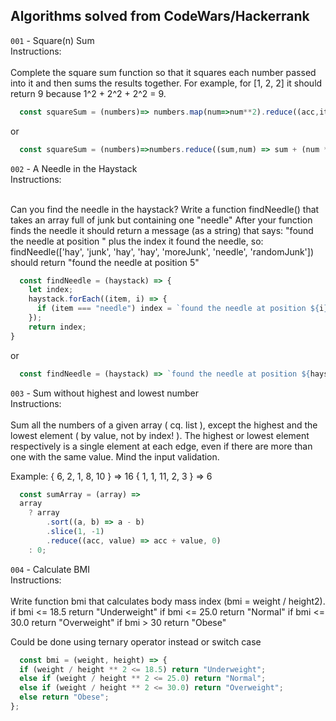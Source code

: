 ## Algorithms solved from CodeWars/Hackerrank

`001` - Square(n) Sum <br>
Instructions: <br>
<br>
Complete the square sum function so that it squares each number passed into it and then sums the results together.
For example, for [1, 2, 2] it should return 9 because 1^2 + 2^2 + 2^2 = 9.

```js
  const squareSum = (numbers)=> numbers.map(num=>num**2).reduce((acc,item)=>acc+item,0)
```
or
```js
  const squareSum = (numbers)=>numbers.reduce((sum,num) => sum + (num * num), 0);
```

`002` - A Needle in the Haystack </br>
Instructions: </br></br>

Can you find the needle in the haystack?
Write a function findNeedle() that takes an array full of junk but containing one "needle"
After your function finds the needle it should return a message (as a string) that says:
"found the needle at position " plus the index it found the needle, so:
findNeedle(['hay', 'junk', 'hay', 'hay', 'moreJunk', 'needle', 'randomJunk'])
should return "found the needle at position 5"

```js
  const findNeedle = (haystack) => {
    let index;
    haystack.forEach((item, i) => {
      if (item === "needle") index = `found the needle at position ${i}`;
    });
    return index;
}
```
or
```js
  const findNeedle = (haystack) => `found the needle at position ${haystack.indexOf('needle')}`;
```

`003` - Sum without highest and lowest number </br>
Instructions: </br></br>
Sum all the numbers of a given array ( cq. list ), except the highest and the lowest element ( by value, not by index! ).
The highest or lowest element respectively is a single element at each edge, even if there are more than one with the same value.
Mind the input validation.

Example:
  { 6, 2, 1, 8, 10 } => 16
  { 1, 1, 11, 2, 3 } => 6
```js
  const sumArray = (array) =>
  array
    ? array
        .sort((a, b) => a - b)
        .slice(1, -1)
        .reduce((acc, value) => acc + value, 0)
    : 0;
```


`004` - Calculate BMI</br>
Instructions: </br></br>
Write function bmi that calculates body mass index (bmi = weight / height2).
if bmi <= 18.5 return "Underweight"
if bmi <= 25.0 return "Normal"
if bmi <= 30.0 return "Overweight"
if bmi > 30 return "Obese"

Could be done using ternary operator  instead or switch case
```js
  const bmi = (weight, height) => {
  if (weight / height ** 2 <= 18.5) return "Underweight";
  else if (weight / height ** 2 <= 25.0) return "Normal";
  else if (weight / height ** 2 <= 30.0) return "Overweight";
  else return "Obese";
};
```
